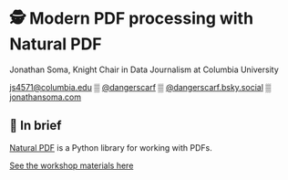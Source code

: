 # 🕵️ Modern PDF processing with Natural PDF

Jonathan Soma, Knight Chair in Data Journalism at Columbia University

[js4571@columbia.edu](mailto:js4571@columbia.edu) ▒ [@dangerscarf](https://x.com/dangerscarf) ▒ [@dangerscarf.bsky.social](https://bsky.app/profile/dangerscarf.bsky.social) ▒ [jonathansoma.com](https://jonathansoma.com/)

## 📄 In brief

[Natural PDF](https://jsoma.github.io/natural-pdf/) is a Python library for working with PDFs.

[See the workshop materials here](https://jsoma.github.io/natural-pdf-workshop/)